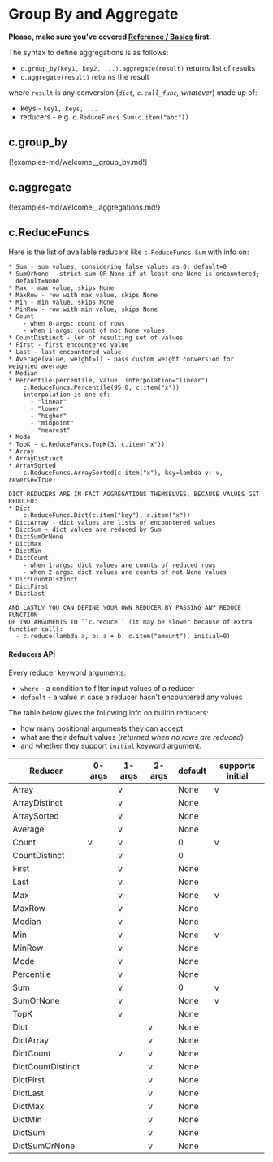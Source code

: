 # Group By and Aggregate

**Please, make sure you've covered [Reference / Basics](./basics.md) first.**

The syntax to define aggregations is as follows:

 * `c.group_by(key1, key2, ...).aggregate(result)` returns list of results
 * `c.aggregate(result)` returns the result

where `result` is any conversion (_`dict`, `c.call_func`, whatever_) made up
of:

 * keys - `key1, keys, ...`
 * reducers - e.g. `c.ReduceFuncs.Sum(c.item("abc"))`


## c.group_by

{!examples-md/welcome__group_by.md!}

## c.aggregate

{!examples-md/welcome__aggregations.md!}


## c.ReduceFuncs

Here is the list of available reducers like `c.ReduceFuncs.Sum` with info on:

    * Sum - sum values, considering false values as 0; default=0
    * SumOrNone - strict sum OR None if at least one None is encountered;
      default=None
    * Max - max value, skips None
    * MaxRow - row with max value, skips None
    * Min - min value, skips None
    * MinRow - row with min value, skips None
    * Count
	    - when 0-args: count of rows
		- when 1-args: count of not None values
    * CountDistinct - len of resulting set of values
    * First - first encountered value
    * Last - last encountered value
    * Average(value, weight=1) - pass custom weight conversion for weighted average
    * Median
    * Percentile(percentile, value, interpolation="linear")
	    c.ReduceFuncs.Percentile(95.0, c.item("x"))
		interpolation is one of:
		  - "linear"
		  - "lower"
		  - "higher"
		  - "midpoint"
		  - "nearest"
    * Mode
    * TopK - c.ReduceFuncs.TopK(3, c.item("x"))
    * Array
    * ArrayDistinct
    * ArraySorted
	    c.ReduceFuncs.ArraySorted(c.item("x"), key=lambda v: v, reverse=True)

	DICT REDUCERS ARE IN FACT AGGREGATIONS THEMSELVES, BECAUSE VALUES GET REDUCED:
    * Dict
	    c.ReduceFuncs.Dict(c.item("key"), c.item("x"))
    * DictArray - dict values are lists of encountered values
    * DictSum - dict values are reduced by Sum
    * DictSumOrNone
    * DictMax
    * DictMin
    * DictCount
	    - when 1-args: dict values are counts of reduced rows
	    - when 2-args: dict values are counts of not None values
    * DictCountDistinct
    * DictFirst
    * DictLast

	AND LASTLY YOU CAN DEFINE YOUR OWN REDUCER BY PASSING ANY REDUCE FUNCTION
	OF TWO ARGUMENTS TO ``c.reduce`` (it may be slower because of extra
	function call):
	  - c.reduce(lambda a, b: a + b, c.item("amount"), initial=0)



#### Reducers API

Every reducer keyword arguments:

 * `where` - a condition to filter input values of a reducer
 * `default` - a value in case a reducer hasn't encountered any values

The table below gives the following info on builtin reducers:

 * how many positional arguments they can accept
 * what are their default values (_returned when no rows are reduced_)
 * and whether they support `initial` keyword argument.

| Reducer           | 0-args  | 1-args | 2-args  | default | supports initial |
| ----------------- | ------- | ------ | ------- | ------- | ---------------- |
| Array             |         | v      |         | None    | v                |
| ArrayDistinct     |         | v      |         | None    |                  |
| ArraySorted       |         | v      |         | None    |                  |
| Average           |         | v      |         | None    |                  |
| Count             | v       | v      |         | 0       | v                |
| CountDistinct     |         | v      |         | 0       |                  |
| First             |         | v      |         | None    |                  |
| Last              |         | v      |         | None    |                  |
| Max               |         | v      |         | None    | v                |
| MaxRow            |         | v      |         | None    |                  |
| Median            |         | v      |         | None    |                  |
| Min               |         | v      |         | None    | v                |
| MinRow            |         | v      |         | None    |                  |
| Mode              |         | v      |         | None    |                  |
| Percentile        |         | v      |         | None    |                  |
| Sum               |         | v      |         | 0       | v                |
| SumOrNone         |         | v      |         | None    | v                |
| TopK              |         | v      |         | None    |                  |
| Dict              |         |        | v       | None    |                  |
| DictArray         |         |        | v       | None    |                  |
| DictCount         |         | v      | v       | None    |                  |
| DictCountDistinct |         |        | v       | None    |                  |
| DictFirst         |         |        | v       | None    |                  |
| DictLast          |         |        | v       | None    |                  |
| DictMax           |         |        | v       | None    |                  |
| DictMin           |         |        | v       | None    |                  |
| DictSum           |         |        | v       | None    |                  |
| DictSumOrNone     |         |        | v       | None    |                  |



